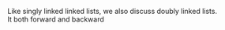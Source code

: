 Like singly linked linked lists, we also discuss doubly linked lists. </br> It both forward and backward
